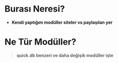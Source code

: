 # Burası Neresi?
- **Kendi yaptığım modüller siteler vs paylaşılan yer**
# Ne Tür Modüller?
> **quick.db benzeri ve daha değişik modüller işte**
